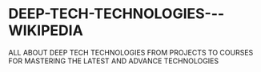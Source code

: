 # DEEP-TECH-TECHNOLOGIES---WIKIPEDIA
ALL ABOUT DEEP TECH TECHNOLOGIES FROM PROJECTS TO COURSES FOR MASTERING THE LATEST AND ADVANCE TECHNOLOGIES
